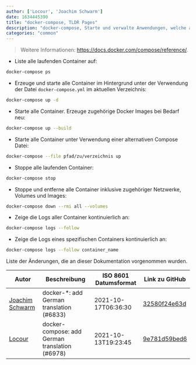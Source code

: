 ```yaml
---
author: ['Locour', 'Joachim Schwarm']
date: 1634445390
title: "docker-compose, TLDR Pages"
description: "docker-compose, Starte und verwalte Anwendungen, welche aus mehreren Docker Containern bestehen."
categories: "common"
---
```

> Weitere Informationen: <https://docs.docker.com/compose/reference/>.

- Liste alle laufenden Container auf:

```bash
docker-compose ps
```

- Erzeuge und starte alle Container im Hintergrund unter der Verwendung der Datei `docker-compose.yml` im aktuellen Verzeichnis:

```bash
docker-compose up -d
```

- Starte alle Container. Erzeuge zugehörige Docker Images bei Bedarf neu:

```bash
docker-compose up --build
```

- Starte alle Container unter Verwendung einer alternativen Compose Datei:

```bash
docker-compose --file pfad/zu/verzeichnis up
```

- Stoppe alle laufenden Container:

```bash
docker-compose stop
```

- Stoppe und entferne alle Container inklusive zugehöriger Netzwerke, Volumes und Images:

```bash
docker-compose down --rmi all --volumes
```

- Zeige die Logs aller Container kontinuierlich an:

```bash
docker-compose logs --follow
```

- Zeige die Logs eines spezifischen Containers kontinuierlich an:

```bash
docker-compose logs --follow container_name
```
Liste der Änderungen, die an dieser Dokumentation vorgenommen wurden.


Autor | Beschreibung | ISO 8601 Datumsformat | Link zu GitHub
------|-----|-----|-----
[Joachim Schwarm](mailto:joachim@schwarm.co) | docker-*: add German translation (#6833) | 2021-10-17T06:36:30 | [32580f24e63d](https://github.com/tldr-pages/tldr/commit/32580f24e63daa8abf77cffe6bc7dac55911fb3a)
[Locour](mailto:Locour@users.noreply.github.com) | docker-compose: add German translation (#6978) | 2021-10-13T19:23:45 | [9e781d59bed6](https://github.com/tldr-pages/tldr/commit/9e781d59bed60863bbf0de866c5f181d8622514e)

